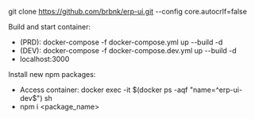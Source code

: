 git clone https://github.com/brbnk/erp-ui.git --config core.autocrlf=false

Build and start container:
- (PRD): docker-compose -f docker-compose.yml up --build -d
- (DEV): docker-compose -f docker-compose.dev.yml up --build -d 
- localhost:3000

Install new npm packages:
- Access container: docker exec -it $(docker ps -aqf "name=^erp-ui-dev$") sh
- npm i <package_name>
